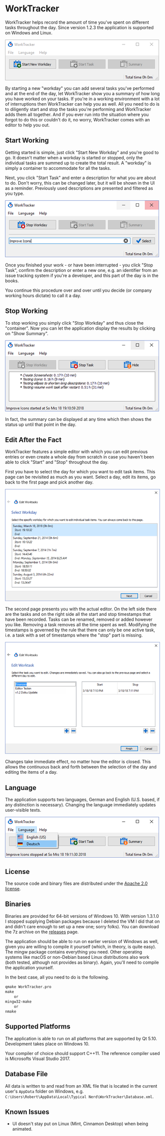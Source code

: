 WorkTracker
===========

WorkTracker helps record the amount of time you've spent on different tasks throughout the day. Since version 1.2.3 the application is supported on Windows and Linux.

![Main UI](https://raw.githubusercontent.com/drunk-on-pain/WorkTracker/master/img/Main%20UI.png)

By starting a new "workday" you can add several tasks you've performed and at the end of the day, let WorkTracker show you a summary of how long you have worked on your tasks. If you're in a working environment with a lot of interruptions then WorkTracker can help you as well. All you need to do is to diligently start and stop the tasks you're performing and WorkTracker adds them all together. And if you ever run into the situation where you forgot to do this or couldn't do it, no worry, WorkTracker comes with an editor to help you out.

## Start Working

Getting started is simple, just click "Start New Workday" and you're good to go. It doesn't matter when a workday is started or stopped, only the individual tasks are summed up to create the total result. A "workday" is simply a container to accommodate for all the tasks.

Next, you click "Start Task" and enter a description for what you are about to do. Don't worry, this can be changed later, but it will be shown in the UI as a reminder. Previously used descriptions are presented and filtered as you type.

![Start Task](https://raw.githubusercontent.com/drunk-on-pain/WorkTracker/master/img/Start%20Task.png)

Once you finished your work - or have been interrupted - you click "Stop Task", confirm the description or enter a new one, e.g. an identifier from an issue tracking system if you're a developer, and this part of the day is in the books.

You continue this procedure over and over until you decide (or company working hours dictate) to call it a day.

## Stop Working

To stop working you simply click "Stop Workday" and thus close the "container". Now you can let the application display the results by clicking on "Show Summary".

![Summary](https://raw.githubusercontent.com/drunk-on-pain/WorkTracker/master/img/Summary.png)

In fact, the summary can be displayed at any time which then shows the status up until that point in the day.

## Edit After the Fact

WorkTracker features a simple editor with which you can edit previous entries or even create a whole day from scratch in case you haven't been able to click "Start" and "Stop" throughout the day.

First you have to select the day for which you want to edit task items. This page can be revisited as much as you want. Select a day, edit its items, go back to the first page and pick another day.

![Edit-Day](https://raw.githubusercontent.com/drunk-on-pain/WorkTracker/master/img/Editor%20Page%201.png)

The second page presents you with the actual editor. On the left side there are the tasks and on the right side all the start and stop timestamps that have been recorded. Tasks can be renamed, removed or added however you like. Removing a task removes all the time spent as well. Modifying the timestamps is governed by the rule that there can only be one active task, i.e. a task with a set of timestamps where the "stop" part is missing.

![Edit-Tasks](https://raw.githubusercontent.com/drunk-on-pain/WorkTracker/master/img/Editor%20Page%202.png)

Changes take immediate effect, no matter how the editor is closed. This allows the continuous back and forth between the selection of the day and editing the items of a day.

## Language

The application supports two languages, German and English (U.S. based, if any distinction is necessary). Changing the language immediately updates user-visible texts.

![Language](https://raw.githubusercontent.com/drunk-on-pain/WorkTracker/master/img/Language.png)

## License

The source code and binary files are distributed under the [Apache 2.0 license](http://www.apache.org/licenses/LICENSE-2.0).

## Binaries

Binaries are provided for 64-bit versions of Windows 10. With version 1.3.1.0 I stopped supplying Debian packages because I deleted the VM I did that on and didn't care enough to set up a new one; sorry folks). You can download the 7z archive on the [releases][] page.

The application should be able to run on earlier version of Windows as well, given you are willing to compile it yourself (which, in theory, is quite easy). The mingw package contains everything you need. Other operating systems like macOS or non-Debian based Linux distributions also work (both tested, although not provides as binary). Again, you'll need to compile the application yourself.

In the best case, all you need to do is the following.

    qmake WorkTracker.pro
    make 
        or 
    mingw32-make 
        or 
    nmake
    

## Supported Platforms

The application is able to run on all platforms that are supported by Qt 5.10. Development takes place on Windows 10.

Your compiler of choice should support C++11. The reference compiler used is Microsofts Visual Studio 2017.

## Database File

All data is written to and read from an XML file that is located in the current user's `AppData` folder on Windows, e.g. `C:\Users\Robert\AppData\Local\Typical Nerd\WorkTracker\Database.xml`.

## Known Issues

*   UI doesn't stay put on Linux (Mint, Cinnamon Desktop) when being animated.

[releases]: https://github.com/drunk-on-pain/WorkTracker/releases
